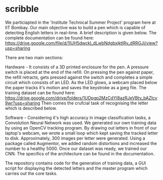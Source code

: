 # scribble
We particiapted in the 'Institute Technical Summer Project' program here at IIT Bombay. Our main objective was to build a pen which is capable of detecting English letters in real-time. A brief description is given below. The complete documentation can be found here: https://drive.google.com/file/d/1lUH5dwckl_dLwbNdgbxjktIRy_dRRGJi/view?usp=sharing

There are two main sections:

Hardware - It consists of a 3D printed enclosure for the pen. A pressure switch is placed at the end of the refill. On pressing the pen against paper, the refill retracts, gets pressed against the switch and completes a simple circuit which consists of an LED. As the LED glows, a webcam placed below the paper tracks it's motion and saves the keystroke as a jpeg file. The training dataset can be found here: https://drive.google.com/drive/folders/1UDpgp2MzCdYI8azRJeVBtv_bAZIcv9wr?usp=sharing
Then comes the crufcial task of recognising the letter which is described below.

Software - Considering it's high accuracy in image classification tasks, a Convolution Neural Network was used. We generated our own training data by using an OpenCV tracking program. By drawing out letters in front of our laptop's webcam, we wrote a small loop which kept saving the tracked letter to disk. Approximately, 300 images per letter were generated. Using a package called Augmentor, we added random distortions and increased the number to a healthy 5000.
Once our dataset was ready, we trained our CNN. The specifics of the architecture can be found in the documentation.

The repository contains code for the generation of training data, a GUI script for displaying the detected letters and the master program which carries out the core tasks.
